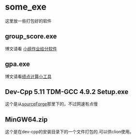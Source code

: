# some_exe
这里放一些打包好的软件

## group_score.exe
博文请看 [小组作业给分软件](https://www.jianshu.com/p/9f718e9b9790)

## gpa.exe
博文请看[绩点计算小工具](https://www.jianshu.com/p/b2d2cb685742)

## Dev-Cpp 5.11 TDM-GCC 4.9.2 Setup.exe
这个是从[sourceForge](https://sourceforge.net/projects/orwelldevcpp/)那里下的，不过网速有点慢

## MinGW64.zip
这个是在dev-cpp的安装目录下的一个文件打包的.可以供clion使用。